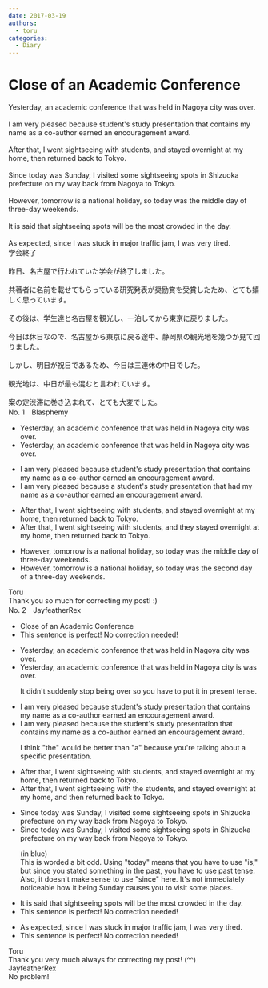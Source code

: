 ```yaml
---
date: 2017-03-19
authors:
  - toru
categories:
  - Diary
---
```


<h1 id="subject_show">Close of an Academic Conference</h1>
<div class="date" hidden>Mar 19, 2017 23:57</div>
<div id="post"><div id="body_show_ori">
Yesterday, an academic conference that was held in Nagoya city was over.<br/><br/>I am very pleased because student's study presentation that contains my name as a co-author earned an encouragement award.<br/><br/>After that, I went sightseeing with students, and stayed overnight at my home, then returned back to Tokyo.<br/><br/>Since today was Sunday, I visited some sightseeing spots in Shizuoka prefecture on my way back from Nagoya to Tokyo.<br/><br/>However, tomorrow is a national holiday, so today was the middle day of three-day weekends.<br/><br/>It is said that sightseeing spots will be the most crowded in the day.<br/><br/>As expected, since I was stuck in major traffic jam, I was very tired.
</div></div>

<!-- more -->

<div id="post_ja"><div id="body_show_mo">
学会終了<br/><br/>昨日、名古屋で行われていた学会が終了しました。<br/><br/>共著者に名前を載せてもらっている研究発表が奨励賞を受賞したため、とても嬉しく思っています。<br/><br/>その後は、学生達と名古屋を観光し、一泊してから東京に戻りました。<br/><br/>今日は休日なので、名古屋から東京に戻る途中、静岡県の観光地を幾つか見て回りました。<br/><br/>しかし、明日が祝日であるため、今日は三連休の中日でした。<br/><br/>観光地は、中日が最も混むと言われています。<br/><br/>案の定渋滞に巻き込まれて、とても大変でした。
</div></div>
<div id="block"><div class="first_name"> No. 1　<span class="just_name">Blasphemy</span></div><div id="block2">
<ul class="correction_field">
<li class="incorrect">Yesterday, an academic conference that was held in Nagoya city was over.</li>
<li class="corrected correct">
Yesterday, an academic conference <span class="sline"><span class="f_red">that </span></span>was held in Nagoya city<span class="sline"><span class="f_gray"> was over</span></span>.
</li>
</ul>
<ul class="correction_field">
<li class="incorrect">I am very pleased because student's study presentation that contains my name as a co-author earned an encouragement award.</li>
<li class="corrected correct">
I am very pleased because <span class="f_blue">a </span>student's <span class="sline"><span class="f_gray">study </span></span>presentation that <span class="f_blue">had</span> my name as a co-author earned an encouragement award.
</li>
</ul>
<ul class="correction_field">
<li class="incorrect">After that, I went sightseeing with students, and stayed overnight at my home, then returned back to Tokyo.</li>
<li class="corrected correct">
After that, I went sightseeing with students, and <span class="f_blue">they </span>stayed overnight at my home, then returned <span class="sline"><span class="f_gray">back </span></span>to Tokyo.
</li>
</ul>
<ul class="correction_field">
<li class="incorrect">However, tomorrow is a national holiday, so today was the middle day of three-day weekends.</li>
<li class="corrected correct">
However, tomorrow is a national holiday, so today was the <span class="f_blue">second </span>day of <span class="f_blue">a</span> three-day weekend<span class="sline"><span class="f_red">s</span></span>.
</li>
</ul>
</div><div class="name"><span class="just_name">Toru</span><br>
Thank you so much for correcting my post! :)
</div>
</div>
<div id="block"><div class="first_name"> No. 2　<span class="just_name">JayfeatherRex</span></div><div id="block2">
<ul class="correction_field">
<li class="incorrect">Close of an Academic Conference</li>
<li class="corrected perfect">This sentence is perfect! No correction needed!</li>
</ul>
<ul class="correction_field">
<li class="incorrect">Yesterday, an academic conference that was held in Nagoya city was over.</li>
<li class="corrected correct">
Yesterday, an academic conference that was held in Nagoya city <span class="f_red">is </span><span class="sline">was </span>over.
<p class="correction_comment">It didn't suddenly stop being over so you have to put it in present tense.</p>
</li>
</ul>
<ul class="correction_field">
<li class="incorrect">I am very pleased because student's study presentation that contains my name as a co-author earned an encouragement award.</li>
<li class="corrected correct">
I am very pleased because <span class="f_red">the </span>student's <span class="sline">study </span>presentation that contains my name as a co-author earned an encouragement award.
<p class="correction_comment">I think "the" would be better than "a" because you're talking about a specific presentation.</p>
</li>
</ul>
<ul class="correction_field">
<li class="incorrect">After that, I went sightseeing with students, and stayed overnight at my home, then returned back to Tokyo.</li>
<li class="corrected correct">
After that, I went sightseeing with <span class="f_red">the </span>students, and stayed overnight at my home, <span class="f_red">and </span>then returned back to Tokyo.
</li>
</ul>
<ul class="correction_field">
<li class="incorrect">Since today was Sunday, I visited some sightseeing spots in Shizuoka prefecture on my way back from Nagoya to Tokyo.</li>
<li class="corrected correct">
<span class="f_blue">Since today was</span> <span class="f_blue">Sunday, I visited</span> some sightseeing spots in Shizuoka prefecture on my way back from Nagoya to Tokyo.
<p class="correction_comment">(in blue)<br/>This is worded a bit odd.  Using "today" means that you have to use "is," but since you stated something in the past, you have to use past tense.  Also, it doesn't make sense to use "since" here.  It's not immediately noticeable how it being Sunday causes you to visit some places.</p>
</li>
</ul>
<ul class="correction_field">
<li class="incorrect">It is said that sightseeing spots will be the most crowded in the day.</li>
<li class="corrected perfect">This sentence is perfect! No correction needed!</li>
</ul>
<ul class="correction_field">
<li class="incorrect">As expected, since I was stuck in major traffic jam, I was very tired.</li>
<li class="corrected perfect">This sentence is perfect! No correction needed!</li>
</ul>
</div><div class="name"><span class="just_name">Toru</span><br>
Thank you very much always for correcting my post! (^^)
</div>
<div class="name"><span class="just_name">JayfeatherRex</span><br>
No problem!
</div>
</div>
